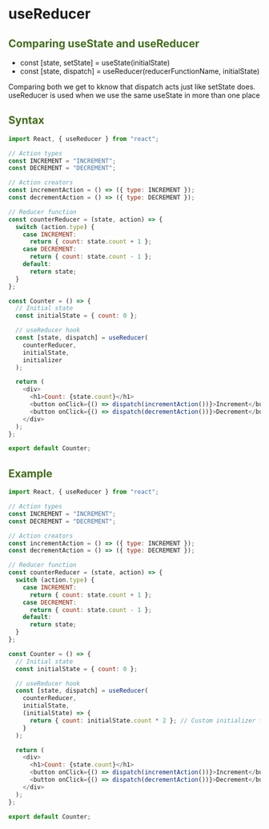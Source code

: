 # useReducer

<h2 style='color:#416D19'>Comparing useState and useReducer</h2>

- const [state, setState] = useState(initialState)
- const [state, dispatch] = useReducer(reducerFunctionName, initialState)

Comparing both we get to kknow that dispatch acts just like setState does. 
useReducer is used when we use the same useState in more than one place

<h2 style='color:#416D19'>Syntax</h2>

```javascript
import React, { useReducer } from "react";

// Action types
const INCREMENT = "INCREMENT";
const DECREMENT = "DECREMENT";

// Action creators
const incrementAction = () => ({ type: INCREMENT });
const decrementAction = () => ({ type: DECREMENT });

// Reducer function
const counterReducer = (state, action) => {
  switch (action.type) {
    case INCREMENT:
      return { count: state.count + 1 };
    case DECREMENT:
      return { count: state.count - 1 };
    default:
      return state;
  }
};

const Counter = () => {
  // Initial state
  const initialState = { count: 0 };

  // useReducer hook
  const [state, dispatch] = useReducer(
    counterReducer,
    initialState,
    initializer
  );

  return (
    <div>
      <h1>Count: {state.count}</h1>
      <button onClick={() => dispatch(incrementAction())}>Increment</button>
      <button onClick={() => dispatch(decrementAction())}>Decrement</button>
    </div>
  );
};

export default Counter;
```

<h2 style='color:#416D19'>Example</h2>

```javascript
import React, { useReducer } from "react";

// Action types
const INCREMENT = "INCREMENT";
const DECREMENT = "DECREMENT";

// Action creators
const incrementAction = () => ({ type: INCREMENT });
const decrementAction = () => ({ type: DECREMENT });

// Reducer function
const counterReducer = (state, action) => {
  switch (action.type) {
    case INCREMENT:
      return { count: state.count + 1 };
    case DECREMENT:
      return { count: state.count - 1 };
    default:
      return state;
  }
};

const Counter = () => {
  // Initial state
  const initialState = { count: 0 };

  // useReducer hook
  const [state, dispatch] = useReducer(
    counterReducer,
    initialState,
    (initialState) => {
      return { count: initialState.count * 2 }; // Custom initializer function
    }
  );

  return (
    <div>
      <h1>Count: {state.count}</h1>
      <button onClick={() => dispatch(incrementAction())}>Increment</button>
      <button onClick={() => dispatch(decrementAction())}>Decrement</button>
    </div>
  );
};

export default Counter;
```


